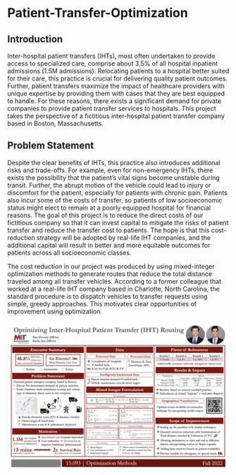 # Patient-Transfer-Optimization

## Introduction
Inter-hospital patient transfers (IHTs), most often undertaken to provide access to specialized care, comprise about 3.5% of all hospital inpatient admissions (1.5M admissions). Relocating patients to a hospital better suited for their care, this practice is crucial for delivering quality patient outcomes. Further, patient transfers maximize the impact of healthcare providers with unique expertise by providing them with cases that they are best equipped to handle. For these reasons, there exists a significant demand for private companies to provide patient transfer services to hospitals. This project takes the perspective of a fictitious inter-hospital patient transfer company based in Boston, Massachusetts.

## Problem Statement
Despite the clear benefits of IHTs, this practice also introduces additional risks and trade-offs. For example, even for non-emergency IHTs, there exists the possibility that the patient’s vital signs become unstable during transit. Further, the abrupt motion of the vehicle could lead to injury or discomfort for the patient, especially for patients with chronic pain. Patients also incur some of the costs of transfer, so patients of low socioeconomic status might elect to remain at a poorly equipped hospital for financial reasons.
The goal of this project is to reduce the direct costs of our fictitious company so that it can invest capital to mitigate the risks of patient transfer and reduce the transfer cost to patients. The hope is that this cost-reduction strategy will be adopted by real-life IHT companies, and the additional capital will result in better and more equitable outcomes for patients across all socioeconomic classes.

The cost reduction in our project was produced by using mixed-integer optimization methods to generate routes that reduce the total distance traveled among all transfer vehicles. According to a former colleague that worked at a real-life IHT company based in Charlotte, North Carolina, the standard procedure is to dispatch vehicles to transfer requests using simple, greedy approaches. This motivates clear opportunities of improvement using optimization.

![Poster](https://github.com/rachit-0032/Patient-Transfer-Optimization/blob/main/Reports/Submission/15093_Poster_Image.png)
